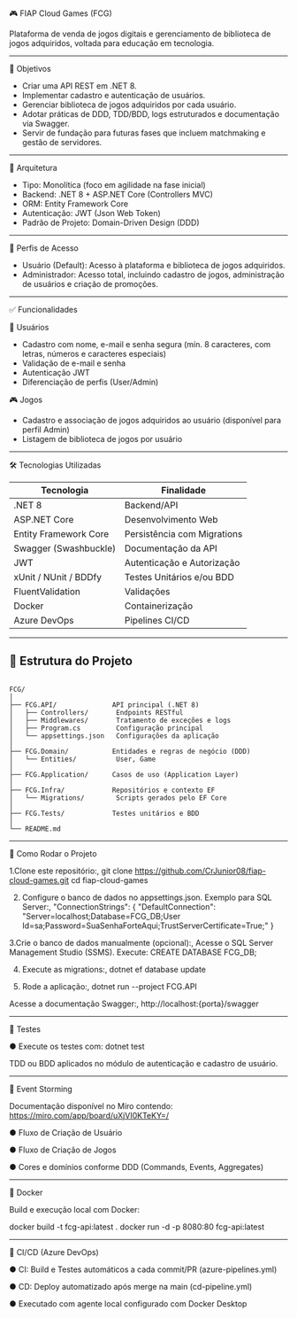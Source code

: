 🎮 FIAP Cloud Games (FCG)

Plataforma de venda de jogos digitais e gerenciamento de biblioteca de jogos adquiridos, voltada para educação em tecnologia. 

---

📌 Objetivos

- Criar uma API REST em .NET 8.
- Implementar cadastro e autenticação de usuários.
- Gerenciar biblioteca de jogos adquiridos por cada usuário.
- Adotar práticas de DDD, TDD/BDD, logs estruturados e documentação via Swagger.
- Servir de fundação para futuras fases que incluem matchmaking e gestão de servidores.

---

🧱 Arquitetura

- Tipo: Monolítica (foco em agilidade na fase inicial)
- Backend: .NET 8 + ASP.NET Core (Controllers MVC)
- ORM: Entity Framework Core
- Autenticação: JWT (Json Web Token)
- Padrão de Projeto: Domain-Driven Design (DDD)

---

🔐 Perfis de Acesso

- Usuário (Default): Acesso à plataforma e biblioteca de jogos adquiridos.
- Administrador: Acesso total, incluindo cadastro de jogos, administração de usuários e criação de promoções.

---

✅ Funcionalidades

👥 Usuários
- Cadastro com nome, e-mail e senha segura (mín. 8 caracteres, com letras, números e caracteres especiais)
- Validação de e-mail e senha
- Autenticação JWT
- Diferenciação de perfis (User/Admin)

🎮 Jogos
- Cadastro e associação de jogos adquiridos ao usuário (disponível para perfil Admin)
- Listagem de biblioteca de jogos por usuário

---

🛠️ Tecnologias Utilizadas

| Tecnologia                           | Finalidade                                 |
|-------------------------------------|-------------------------------------------|
| .NET 8                                | Backend/API                              |
| ASP.NET Core                   | Desenvolvimento Web               |
| Entity Framework Core      | Persistência com Migrations      |
| Swagger (Swashbuckle)    | Documentação da API               |
| JWT                                   | Autenticação e Autorização        |
| xUnit / NUnit / BDDfy         | Testes Unitários e/ou BDD         |
| FluentValidation                 | Validações                                  |
| Docker                           | Containerização                             |
| Azure DevOps                     | Pipelines CI/CD                            |


---

<h2>📁 Estrutura do Projeto</h2>

<pre><code>
FCG/
│
├── FCG.API/              API principal (.NET 8)
│   ├── Controllers/       Endpoints RESTful
│   ├── Middlewares/       Tratamento de exceções e logs
│   ├── Program.cs         Configuração principal
│   └── appsettings.json   Configurações da aplicação
│
├── FCG.Domain/           Entidades e regras de negócio (DDD)
│   └── Entities/          User, Game
│
├── FCG.Application/      Casos de uso (Application Layer)
│
├── FCG.Infra/            Repositórios e contexto EF
│   └── Migrations/        Scripts gerados pelo EF Core
│
├── FCG.Tests/            Testes unitários e BDD
│
└── README.md
</code></pre>

---

🔧 Como Rodar o Projeto

1.Clone este repositório:,
git clone https://github.com/CrJunior08/fiap-cloud-games.git
cd fiap-cloud-games
 
 2. Configure o banco de dados no appsettings.json. Exemplo para SQL Server:,
"ConnectionStrings": {
  "DefaultConnection": "Server=localhost;Database=FCG_DB;User Id=sa;Password=SuaSenhaForteAqui;TrustServerCertificate=True;"
}

3.Crie o banco de dados manualmente (opcional):,
Acesse o SQL Server Management Studio (SSMS).
Execute:
CREATE DATABASE FCG_DB;

4. Execute as migrations:,
dotnet ef database update

5. Rode a aplicação:,
dotnet run --project FCG.API

Acesse a documentação Swagger:,
http://localhost:{porta}/swagger

---

🧪 Testes

●	Execute os testes com:
dotnet test

TDD ou BDD aplicados no módulo de autenticação e cadastro de usuário.

---

🧠 Event Storming

Documentação disponível no Miro contendo: https://miro.com/app/board/uXjVI0KTeKY=/

●	Fluxo de Criação de Usuário

●	Fluxo de Criação de Jogos

●	Cores e domínios conforme DDD (Commands, Events, Aggregates)

--- 

🐳 Docker

Build e execução local com Docker: 

docker build -t fcg-api:latest .
docker run -d -p 8080:80 fcg-api:latest

---

🔄 CI/CD (Azure DevOps)

●	CI: Build e Testes automáticos a cada commit/PR (azure-pipelines.yml)

●	CD: Deploy automatizado após merge na main (cd-pipeline.yml)

●	Executado com agente local configurado com Docker Desktop
